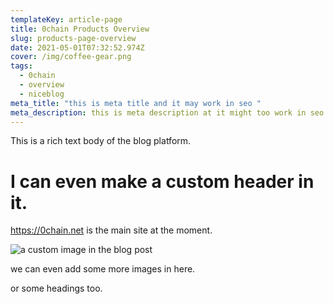 ```yaml
---
templateKey: article-page
title: 0chain Products Overview
slug: products-page-overview
date: 2021-05-01T07:32:52.974Z
cover: /img/coffee-gear.png
tags:
  - 0chain
  - overview
  - niceblog
meta_title: "this is meta title and it may work in seo "
meta_description: this is meta description at it might too work in seo
---
```

This is a rich text body of the blog platform.

# I can even make a custom header in it.

<https://0chain.net> is the main site at the moment.



![a custom image in the blog post](/img/products-grid3.jpg "title of the image is not known at the moment.")

we can even add some more images in here.

or some headings too.